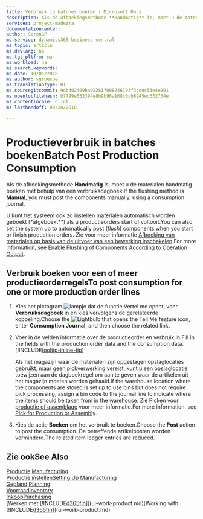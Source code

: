 ```yaml
---
title: Verbruik in batches boeken | Microsoft Docs
description: Als de afboekingsmethode **Handmatig** is, moet u de materialen handmatig boeken met behulp van een verbruiksdagboek.
services: project-madeira
documentationcenter: 
author: SorenGP
ms.service: dynamics365-business-central
ms.topic: article
ms.devlang: na
ms.tgt_pltfrm: na
ms.workload: na
ms.search.keywords: 
ms.date: 10/01/2018
ms.author: sgroespe
ms.translationtype: HT
ms.sourcegitcommit: 9dbd92409ba02281f008246194f3ce0c53e4e001
ms.openlocfilehash: b7799e652394e8b9b96a168c0cb8945ec332734e
ms.contentlocale: nl-nl
ms.lasthandoff: 09/28/2018

---
```

# <a name="batch-post-production-consumption"></a><span data-ttu-id="ce394-103">Productieverbruik in batches boeken</span><span class="sxs-lookup"><span data-stu-id="ce394-103">Batch Post Production Consumption</span></span>
<span data-ttu-id="ce394-104">Als de afboekingsmethode **Handmatig** is, moet u de materialen handmatig boeken met behulp van een verbruiksdagboek.</span><span class="sxs-lookup"><span data-stu-id="ce394-104">If the flushing method is **Manual**, you must post the components manually, using a consumption journal.</span></span>

<span data-ttu-id="ce394-105">U kunt het systeem ook zo instellen materialen automatisch worden geboekt (\*afgeboekt\*\*) als u productieorders start of voltooit.</span><span class="sxs-lookup"><span data-stu-id="ce394-105">You can also set the system up to automatically post (*flush*) components when you start or finish production orders.</span></span> <span data-ttu-id="ce394-106">Zie voor meer informatie [Afboeking van materialen op basis van de uitvoer van een bewerking inschakelen](production-how-to-flush-components-according-to-operation-output.md).</span><span class="sxs-lookup"><span data-stu-id="ce394-106">For more information, see [Enable Flushing of Components According to Operation Output](production-how-to-flush-components-according-to-operation-output.md).</span></span>

## <a name="to-post-consumption-for-one-or-more-production-order-lines"></a><span data-ttu-id="ce394-107">Verbruik boeken voor een of meer productieorderregels</span><span class="sxs-lookup"><span data-stu-id="ce394-107">To post consumption for one or more production order lines</span></span>  
1.  <span data-ttu-id="ce394-108">Kies het pictogram ![lampje dat de functie Vertel me opent](media/ui-search/search_small.png "Vertel me wat u wilt doen"), voer **Verbruiksdagboek** in en kies vervolgens de gerelateerde koppeling.</span><span class="sxs-lookup"><span data-stu-id="ce394-108">Choose the ![Lightbulb that opens the Tell Me feature](media/ui-search/search_small.png "Tell me what you want to do") icon, enter **Consumption Journal**, and then choose the related link.</span></span>  
2.  <span data-ttu-id="ce394-109">Voer in de velden informatie over de productieorder en verbruik in.</span><span class="sxs-lookup"><span data-stu-id="ce394-109">Fill in the fields with the production order data and the consumption data.</span></span> [!INCLUDE[tooltip-inline-tip](includes/tooltip-inline-tip_md.md)]  

    <span data-ttu-id="ce394-110">Als het magazijn waar de materialen zijn opgeslagen opslaglocaties gebruikt, maar geen pickverwerking vereist, kunt u een opslaglocatie toewijzen aan de dagboekregel om aan te geven waar de artikelen uit het magazijn moeten worden gehaald.</span><span class="sxs-lookup"><span data-stu-id="ce394-110">If the warehouse location where the components are stored is set up to use bins but does not require pick processing, assign a bin code to the journal line to indicate where the items should be taken from in the warehouse.</span></span> <span data-ttu-id="ce394-111">Zie [Picken voor productie of assemblage](warehouse-how-to-pick-for-production.md) voor meer informatie.</span><span class="sxs-lookup"><span data-stu-id="ce394-111">For more information, see [Pick for Production or Assembly](warehouse-how-to-pick-for-production.md).</span></span>  
3.  <span data-ttu-id="ce394-112">Kies de actie **Boeken** om het verbruik te boeken.</span><span class="sxs-lookup"><span data-stu-id="ce394-112">Choose the **Post** action to post the consumption.</span></span> <span data-ttu-id="ce394-113">De betreffende artikelposten worden verminderd.</span><span class="sxs-lookup"><span data-stu-id="ce394-113">The related item ledger entries are reduced.</span></span>

## <a name="see-also"></a><span data-ttu-id="ce394-114">Zie ook</span><span class="sxs-lookup"><span data-stu-id="ce394-114">See Also</span></span>  
<span data-ttu-id="ce394-115">[Productie](production-manage-manufacturing.md)  </span><span class="sxs-lookup"><span data-stu-id="ce394-115">[Manufacturing](production-manage-manufacturing.md)  </span></span>  
[<span data-ttu-id="ce394-116">Productie instellen</span><span class="sxs-lookup"><span data-stu-id="ce394-116">Setting Up Manufacturing</span></span>](production-configure-production-processes.md)  
<span data-ttu-id="ce394-117">[Gepland](production-planning.md)    </span><span class="sxs-lookup"><span data-stu-id="ce394-117">[Planning](production-planning.md)    </span></span>  
[<span data-ttu-id="ce394-118">Voorraad</span><span class="sxs-lookup"><span data-stu-id="ce394-118">Inventory</span></span>](inventory-manage-inventory.md)  
[<span data-ttu-id="ce394-119">Inkoop</span><span class="sxs-lookup"><span data-stu-id="ce394-119">Purchasing</span></span>](purchasing-manage-purchasing.md)  
<span data-ttu-id="ce394-120">[Werken met [!INCLUDE[d365fin](includes/d365fin_md.md)]](ui-work-product.md)</span><span class="sxs-lookup"><span data-stu-id="ce394-120">[Working with [!INCLUDE[d365fin](includes/d365fin_md.md)]](ui-work-product.md)</span></span>

